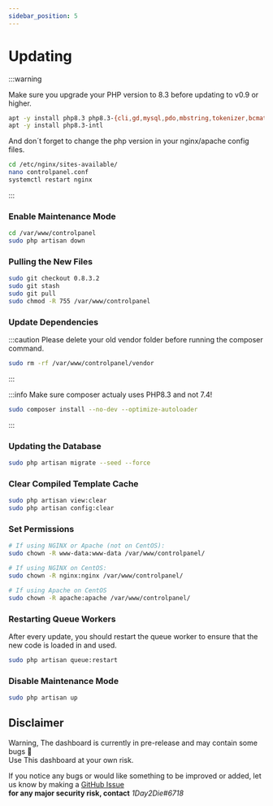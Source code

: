 ```yaml
---
sidebar_position: 5
---
```


# Updating

:::warning

Make sure you upgrade your PHP version to 8.3 before updating to v0.9 or higher.
```bash
apt -y install php8.3 php8.3-{cli,gd,mysql,pdo,mbstring,tokenizer,bcmath,xml,fpm,curl,zip}
apt -y install php8.3-intl
```
And don´t forget to change the php version in your nginx/apache config files.
```bash
cd /etc/nginx/sites-available/
nano controlpanel.conf
systemctl restart nginx
```

:::

### Enable Maintenance Mode

```bash
cd /var/www/controlpanel
sudo php artisan down
```

### Pulling the New Files

```bash
sudo git checkout 0.8.3.2
sudo git stash
sudo git pull
sudo chmod -R 755 /var/www/controlpanel
```

### Update Dependencies

:::caution
Please delete your old vendor folder before running the composer command.
```bash
sudo rm -rf /var/www/controlpanel/vendor
```
:::

:::info
Make sure composer actualy uses PHP8.3 and not 7.4!
```bash
sudo composer install --no-dev --optimize-autoloader
```
:::

### Updating the Database

```bash
sudo php artisan migrate --seed --force
```

### Clear Compiled Template Cache

```bash
sudo php artisan view:clear
sudo php artisan config:clear
```

### Set Permissions

```bash
# If using NGINX or Apache (not on CentOS):
sudo chown -R www-data:www-data /var/www/controlpanel/

# If using NGINX on CentOS:
sudo chown -R nginx:nginx /var/www/controlpanel/

# If using Apache on CentOS
sudo chown -R apache:apache /var/www/controlpanel/
```

### Restarting Queue Workers

After every update, you should restart the queue worker to ensure that the new code is loaded in and used.

```bash
sudo php artisan queue:restart
```

### Disable Maintenance Mode

```bash
sudo php artisan up
```

## Disclaimer

Warning, The dashboard is currently in pre-release and may contain some bugs 🐛 <br/>
Use This dashboard at your own risk.

If you notice any bugs or would like something to be improved or added, let us know by making a [GitHub Issue](https://github.com/ControlPanel-gg/dashboard/issues/new/choose)<br /> **for any major security risk, contact** _1Day2Die#6718_
